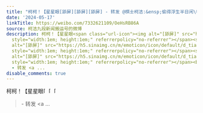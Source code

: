 ```yaml
---
title: "柯柯！【星星眼[舔屏][舔屏][舔屏] - 转发 @棋士柯洁:&ensp;偷得浮生半日闲\U0001F609 [图片][图片]"
date: '2024-05-17'
linkTitle: https://weibo.com/7332621109/OeHsRB86A
source: 柯洁九段新闻搬运号的微博
description: 柯柯！【星星眼<span class="url-icon"><img alt="[舔屏]" src="https://h5.sinaimg.cn/m/emoticon/icon/default/d_tian-3b1ce0a112.png"
  style="width:1em; height:1em;" referrerpolicy="no-referrer"></span><span class="url-icon"><img
  alt="[舔屏]" src="https://h5.sinaimg.cn/m/emoticon/icon/default/d_tian-3b1ce0a112.png"
  style="width:1em; height:1em;" referrerpolicy="no-referrer"></span><span class="url-icon"><img
  alt="[舔屏]" src="https://h5.sinaimg.cn/m/emoticon/icon/default/d_tian-3b1ce0a112.png"
  style="width:1em; height:1em;" referrerpolicy="no-referrer"></span><br><blockquote>
  - 转发 <a ...
disable_comments: true
---
```

柯柯！【星星眼<span class="url-icon"><img alt="[舔屏]" src="https://h5.sinaimg.cn/m/emoticon/icon/default/d_tian-3b1ce0a112.png" style="width:1em; height:1em;" referrerpolicy="no-referrer"></span><span class="url-icon"><img alt="[舔屏]" src="https://h5.sinaimg.cn/m/emoticon/icon/default/d_tian-3b1ce0a112.png" style="width:1em; height:1em;" referrerpolicy="no-referrer"></span><span class="url-icon"><img alt="[舔屏]" src="https://h5.sinaimg.cn/m/emoticon/icon/default/d_tian-3b1ce0a112.png" style="width:1em; height:1em;" referrerpolicy="no-referrer"></span><br><blockquote> - 转发 <a ...